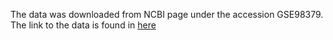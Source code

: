 The data was downloaded from NCBI page under the accession GSE98379. The link to the data is found in [here](https://www.ncbi.nlm.nih.gov/geo/query/acc.cgi?acc=GSE98379)
